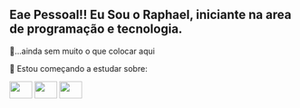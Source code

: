 <h2>
Eae Pessoal!! Eu Sou o Raphael, iniciante na area de programação e tecnologia.
</h2>

🤔...ainda sem muito o que colocar aqui

🌱 Estou começando a estudar sobre:
<div style="display: inline_block">
<img height="30" width="40" src="https://cdn.jsdelivr.net/gh/devicons/devicon/icons/html5/html5-original.svg"/>
<img height="30" width="40" src="https://cdn.jsdelivr.net/gh/devicons/devicon/icons/css3/css3-original.svg"/>
<img height="30" width="40" src="https://cdn.jsdelivr.net/gh/devicons/devicon/icons/javascript/javascript-original.svg" />
</div>


